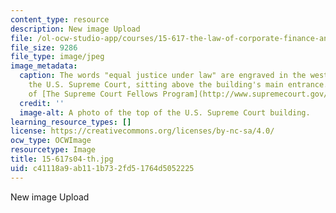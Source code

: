 ```yaml
---
content_type: resource
description: New image Upload
file: /ol-ocw-studio-app/courses/15-617-the-law-of-corporate-finance-and-financial-markets-spring-2004/c41118a9ab111b732fd51764d5052225_15-617s04-th.jpg
file_size: 9286
file_type: image/jpeg
image_metadata:
  caption: The words "equal justice under law" are engraved in the west pediment of
    the U.S. Supreme Court, sitting above the building's main entrance. (Image courtesy
    of [The Supreme Court Fellows Program](http://www.supremecourt.gov/fellows/default.aspx).)
  credit: ''
  image-alt: A photo of the top of the U.S. Supreme Court building.
learning_resource_types: []
license: https://creativecommons.org/licenses/by-nc-sa/4.0/
ocw_type: OCWImage
resourcetype: Image
title: 15-617s04-th.jpg
uid: c41118a9-ab11-1b73-2fd5-1764d5052225
---
```

New image Upload